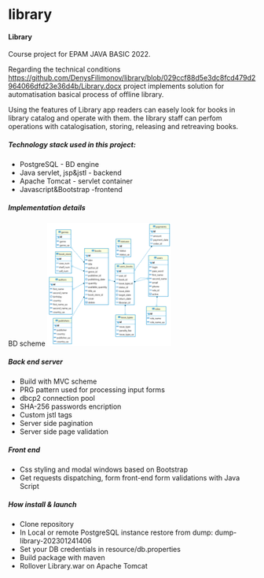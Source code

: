 # library

<h4>Library</h4>

Course project for EPAM JAVA BASIC 2022.

Regarding the technical conditions https://github.com/DenysFilimonov/library/blob/029ccf88d5e3dc8fcd479d2964066dfd23e36d4b/Library.docx
project implements solution for automatisation basical process of offline library.

Using the features of Library app readers can easely look for books in library catalog and operate with them. the library staff can perfom operations with catalogisation, storing, releasing and retreaving books.

<h5>Technology stack used in this project:</h5>

<ul>
  <li>PostgreSQL - BD engine</li>
  <li>Java servlet, jsp&jstl  - backend</li>
  <li>Apache Tomcat - servlet container</li>
  <li>Javascript&Bootstrap -frontend</li>
</ul>  

<h5>Implementation details</h5>
BD scheme 
<img src="bd.png" width="50%">

<h5>Back end server</h5>

<ul>
  <li>Build with MVC scheme</li>
  <li>PRG pattern used for processing input forms</li>
  <li>dbcp2 connection pool</li>
  <li>SHA-256 passwords encription</li>
  <li>Custom jstl tags</li>
  <li>Server side pagination</li>
  <li>Server side page validation</li>
</ul>  

<h5>Front end</h5>

<ul>
  <li>Css styling and modal windows based on Bootstrap</li>
  <li>Get requests dispatching, form front-end form validations with Java Script</li>
</ul>  


<h5>How install & launch</h5>
<ul>
  <li>Clone repository</li>
  <li>In Local or remote PostgreSQL instance restore from dump: dump-library-202301241406</li>
  <li>Set your DB credentials in resource/db.properties</li> 
  <li>Build package with maven</li>
  <li>Rollover Library.war on Apache Tomcat</li>
</ul>
